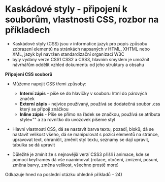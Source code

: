 # Kaskádové styly - připojení k souborům, vlastnosti CSS, rozbor na příkladech

- Kaskádové styly (CSS) jsou v informatice jazyk pro popis způsobu zobrazení elementů na stránkách napsaných v HTML, XHTML nebo XML, jazyk byl navržen standardizační organizací W3C
- byly vydány verze CSS1 CSS2 a CSS3, hlavním smyslem je umožnit návrhářům oddělit vzhled dokumentu od jeho struktury a obsahu

**Připojení CSS souborů**

- Můžeme napojit CSS třemi způsoby:
  - **Interní zápis** - píše se do hlavičky v souboru html do párových značek <style></style>
  - **Externí zápis** - nejvíce používaný, používá se dodatečná soubor .css který se připojí znáčkou <link rel="stylesheet" type="text/css" href="styl.css">
  - **Inline zápis** - Píše se přímo na řádek se značkou, používá se atributa style="" a za rovnítko do uvozovek píšeme styl

- Hlavní vlastnosti CSS, dá se nastavit barva textu, pozadí, bloků, dá se nastavit velikost všeho, dá se manipulovat s pozicí elementů na stránce, upravovat text, ohraničit, změnit styl textu, seznamy se dají upravit, tabulka se dá upravit

- Důležité je zmínit že s nejnovější verzí CSS3 přišli i animace, kde se pomocí keyframes dá vše naanimovat (rotace, otočení, zmizení, posuní, změna barvy, změna velikost, všechno prostě more)

Odkazuje hned na poslední otázku ohledně příkladů – 24)
